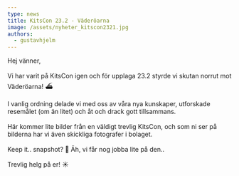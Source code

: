 ```yaml
---
type: news
title: KitsCon 23.2 - Väderöarna
image: /assets/nyheter_kitscon2321.jpg
authors:
  - gustavhjelm
---
```

Hej vänner,\
\
Vi har varit på KitsCon igen och för upplaga 23.2 styrde vi skutan norrut mot Väderöarna! ⛴️\
\
I vanlig ordning delade vi med oss av våra nya kunskaper, utforskade resemålet (om än litet) och åt och drack gott tillsammans.\
\
Här kommer lite bilder från en väldigt trevlig KitsCon, och som ni ser på bilderna har vi även skickliga fotografer i bolaget.\
\
Keep it.. snapshot? 📸 Äh, vi får nog jobba lite på den..\
\
Trevlig helg på er! ☀️

<div class="image-grid"><img src="/assets/nyheter_kitscon2322.jpg" alt=""><img src="/assets/nyheter_kitscon2323.jpg" alt=""><img src="/assets/nyheter_kitscon2324.jpg" alt=""></div>